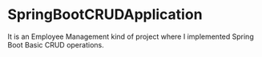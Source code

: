 # SpringBootCRUDApplication
It is an Employee Management kind of project where I implemented Spring Boot Basic CRUD operations.
